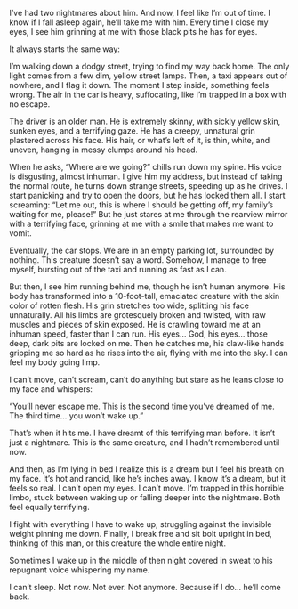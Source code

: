 I’ve had two nightmares about him. And now, I feel like I’m out of time. I know if I fall asleep again, he’ll take me with him. Every time I close my eyes, I see him grinning at me with those black pits he has for eyes.

It always starts the same way:

I’m walking down a dodgy street, trying to find my way back home. The only light comes from a few dim, yellow street lamps. Then, a taxi appears out of nowhere, and I flag it down. The moment I step inside, something feels wrong. The air in the car is heavy, suffocating, like I’m trapped in a box with no escape.

The driver is an older man. He is extremely skinny, with sickly yellow skin, sunken eyes, and a terrifying gaze. He has a creepy, unnatural grin plastered across his face. His hair, or what’s left of it, is thin, white, and uneven, hanging in messy clumps around his head.

When he asks, “Where are we going?” chills run down my spine. His voice is disgusting, almost inhuman. I give him my address, but instead of taking the normal route, he turns down strange streets, speeding up as he drives. I start panicking and try to open the doors, but he has locked them all. I start screaming: “Let me out, this is where I should be getting off, my family’s waiting for me, please!” But he just stares at me through the rearview mirror with a terrifying face, grinning at me with a smile that makes me want to vomit.

Eventually, the car stops. We are in an empty parking lot, surrounded by nothing. This creature doesn’t say a word. Somehow, I manage to free myself, bursting out of the taxi and running as fast as I can.

But then, I see him running behind me, though he isn’t human anymore. His body has transformed into a 10-foot-tall, emaciated creature with the skin color of rotten flesh. His grin stretches too wide, splitting his face unnaturally. All his limbs are grotesquely broken and twisted, with raw muscles and pieces of skin exposed. He is crawling toward me at an inhuman speed, faster than I can run. His eyes… God, his eyes… those deep, dark pits are locked on me. Then he catches me, his claw-like hands gripping me so hard as he rises into the air, flying with me into the sky. I can feel my body going limp.

I can’t move, can’t scream, can’t do anything but stare as he leans close to my face and whispers:

“You’ll never escape me. This is the second time you’ve dreamed of me. The third time… you won’t wake up.”

That’s when it hits me. I have dreamt of this terrifying man before. It isn’t just a nightmare. This is the same creature, and I hadn’t remembered until now.

And then, as I’m lying in bed I realize this is a dream but I feel his breath on my face. It’s hot and rancid, like he’s inches away. I know it’s a dream, but it feels so real. I can’t open my eyes. I can’t move. I’m trapped in this horrible limbo, stuck between waking up or falling deeper into the nightmare. Both feel equally terrifying.

I fight with everything I have to wake up, struggling against the invisible weight pinning me down. Finally, I break free and sit bolt upright in bed, thinking of this man, or this creature the whole entire night.

Sometimes I wake up in the middle of then night covered in sweat to his repugnant voice whispering my name. 

I can’t sleep. Not now. Not ever. Not anymore. Because if I do… he’ll come back. 